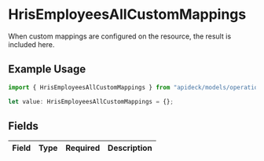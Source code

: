 # HrisEmployeesAllCustomMappings

When custom mappings are configured on the resource, the result is included here.

## Example Usage

```typescript
import { HrisEmployeesAllCustomMappings } from "apideck/models/operations";

let value: HrisEmployeesAllCustomMappings = {};
```

## Fields

| Field       | Type        | Required    | Description |
| ----------- | ----------- | ----------- | ----------- |